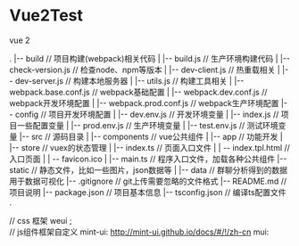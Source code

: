 # Vue2Test
vue 2


.
|-- build                                      // 项目构建(webpack)相关代码
|   |-- build.js                               // 生产环境构建代码
|   |-- check-version.js                 // 检查node、npm等版本
|   |-- dev-client.js                        // 热重载相关
|   |-- dev-server.js                      // 构建本地服务器
|   |-- utils.js                                 // 构建工具相关
|   |-- webpack.base.conf.js        // webpack基础配置
|   |-- webpack.dev.conf.js          // webpack开发环境配置
|   |-- webpack.prod.conf.js        // webpack生产环境配置
|-- config                                    // 项目开发环境配置
|   |-- dev.env.js                           // 开发环境变量
|   |-- index.js                              // 项目一些配置变量
|   |-- prod.env.js                        // 生产环境变量
|   |-- test.env.js                          // 测试环境变量
|-- src                                        // 源码目录
|   |-- components                    // vue公共组件
|    |-- app                                            //  功能开发
|   |-- store                               // vuex的状态管理
|   |-- index.ts                           // 页面入口文件
|    | -- index.tpl.html                      // 入口页面
|    | -- favicon.ico
|   |-- main.ts                           // 程序入口文件，加载各种公共组件
|-- static                                   // 静态文件，比如一些图片，json数据等
|   |-- data                               // 群聊分析得到的数据用于数据可视化
|-- .gitignore                       // git上传需要忽略的文件格式
|-- README.md                        // 项目说明
|-- package.json                     // 项目基本信息
|-- tsconfig.json                     // 编译ts配置文件
.

// css 框架 weui  ;  
// js组件框架自定义 mint-ui: http://mint-ui.github.io/docs/#/!/zh-cn
                  mui:
